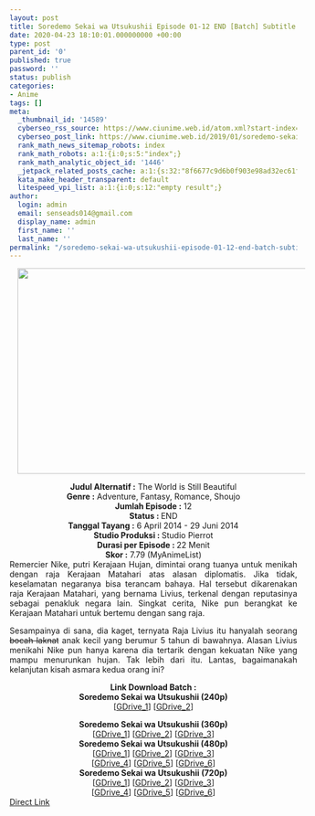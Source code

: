 ```yaml
---
layout: post
title: Soredemo Sekai wa Utsukushii Episode 01-12 END [Batch] Subtitle Indonesia
date: 2020-04-23 18:10:01.000000000 +00:00
type: post
parent_id: '0'
published: true
password: ''
status: publish
categories:
- Anime
tags: []
meta:
  _thumbnail_id: '14589'
  cyberseo_rss_source: https://www.ciunime.web.id/atom.xml?start-index=601&max-results=150
  cyberseo_post_link: https://www.ciunime.web.id/2019/01/soredemo-sekai-wa-utsukushii-episode-01.html
  rank_math_news_sitemap_robots: index
  rank_math_robots: a:1:{i:0;s:5:"index";}
  rank_math_analytic_object_id: '1446'
  _jetpack_related_posts_cache: a:1:{s:32:"8f6677c9d6b0f903e98ad32ec61f8deb";a:2:{s:7:"expires";i:1658591448;s:7:"payload";a:0:{}}}
  kata_make_header_transparent: default
  litespeed_vpi_list: a:1:{i:0;s:12:"empty result";}
author:
  login: admin
  email: senseads014@gmail.com
  display_name: admin
  first_name: ''
  last_name: ''
permalink: "/soredemo-sekai-wa-utsukushii-episode-01-12-end-batch-subtitle-indonesia/"
---
```

<div class="separator" style="clear: both; text-align: center;"><a href="https://3.bp.blogspot.com/-mVwUsGEkuzw/XD6zxPWJobI/AAAAAAAAHjc/nujjz_FNyew7AFaJVC8Va9e9zz5l1qajwCLcBGAs/s1600/Soredemo%2BSekai%2Bwa%2BUtsukushii.jpg" imageanchor="1" style="margin-left: 1em; margin-right: 1em;"><img border="0" data-original-height="720" data-original-width="1280" height="360" src="{{ site.baseurl }}/assets/2020/04/Soredemo%2BSekai%2Bwa%2BUtsukushii.jpg" width="640" /></a></div>
<p>
<div style="text-align: center;"><b>Judul</b><b><b> Alternatif</b> :</b> The World is Still Beautiful</div>
<div style="text-align: center;"><b><b>Genre :</b></b> Adventure, Fantasy, Romance, Shoujo</div>
<div style="text-align: center;"><b>Jumlah Episode :</b> 12<br /><b>Status :&nbsp;</b>END<br /><b>Tanggal Tayang :</b> 6 April 2014 - 29 Juni 2014<br /><b>Studio Produksi : </b><b></b>Studio Pierrot<br /><b>Durasi per Episode :&nbsp;</b>22 Menit</div>
<div style="text-align: center;"><b>Skor :</b> 7.79 (MyAnimeList)</div>
<div style="text-align: center;"></div>
<div style="text-align: justify;">Remercier Nike, putri Kerajaan Hujan, dimintai orang tuanya untuk menikah dengan raja Kerajaan Matahari atas alasan diplomatis. Jika tidak, keselamatan negaranya bisa terancam bahaya. Hal tersebut dikarenakan raja Kerajaan Matahari, yang bernama Livius, terkenal dengan reputasinya sebagai penakluk negara lain. Singkat cerita, Nike pun berangkat ke Kerajaan Matahari untuk bertemu dengan sang raja.</p>
<p>Sesampainya di sana, dia kaget, ternyata Raja Livius itu hanyalah seorang <strike>bocah laknat</strike> anak kecil yang berumur 5 tahun di bawahnya. Alasan Livius menikahi Nike pun hanya karena dia tertarik dengan kekuatan Nike yang mampu menurunkan hujan. Tak lebih dari itu. Lantas, bagaimanakah kelanjutan kisah asmara kedua orang ini?</div>
<div style="text-align: justify;"></div>
<div style="text-align: justify;"></div>
<div style="text-align: center;"><b>Link Download Batch :</b></div>
<div style="text-align: center;">
<div style="text-align: center;"><b>Soredemo Sekai wa Utsukushii (240p)</b></div>
<div style="text-align: center;">[<a href="https://drive.google.com/uc?id=1JEl0V0NAlkwDEeb8owwcWn0z7xk473oL" target="_blank" rel="noopener">GDrive_1</a>] [<a href="https://drive.google.com/uc?id=1O7LfQUoS5RP-U_SF-BwKjMjGsGdtGrTT" target="_blank" rel="noopener">GDrive_2</a>]</p>
</div>
</div>
<div style="text-align: center;"><b>Soredemo Sekai wa Utsukushii (360p)</b></div>
<div style="text-align: center;">[<a href="https://drive.google.com/uc?id=10Ieet2e_GVuQ4adVaTmTq2q-rszAKMLz" target="_blank" rel="noopener">GDrive_1</a>] [<a href="https://drive.google.com/uc?id=1ULNCpmAVu_6RCU7-lX83gaHh4IVlwlKG" target="_blank" rel="noopener">GDrive_2</a>] [<a href="https://drive.google.com/uc?id=180aZev4TP1mLcwWEWnHtR4JrX4oD-X7S" target="_blank" rel="noopener">GDrive_3</a>]</div>
<div style="text-align: center;"></div>
<div style="text-align: center;"><b>Soredemo Sekai wa Utsukushii (480p)</b><br />[<a href="https://drive.google.com/uc?id=1O-bhFr1pnUCIlVnUiZ2cIDlFoNy_4hOV" target="_blank" rel="noopener">GDrive_1</a>] [<a href="https://drive.google.com/uc?id=1fCNZ8uGtl5mhCuw5rp9oZ9_Baj84Pw3A" target="_blank" rel="noopener">GDrive_2</a>] [<a href="https://drive.google.com/uc?id=1_3qSjOoNkms-C1aeQGONFY8t6xilnJ13" target="_blank" rel="noopener">GDrive_3</a>]<br />[<a href="https://drive.google.com/uc?id=1vlHByQu4S74AagD_kxxE1Z-DZg7NQUJR" target="_blank" rel="noopener">GDrive_4</a>] [<a href="https://drive.google.com/uc?id=18zGtK7RANzB4eIuImzCVaOCAi7g-qYw2" target="_blank" rel="noopener">GDrive_5</a>] [<a href="https://drive.google.com/uc?id=1eftujIgwYWLKdlYsh6OA_5P0rERnWKlL" target="_blank" rel="noopener">GDrive_6</a>]</div>
<div style="text-align: center;"><b>Soredemo Sekai wa Utsukushii (720p)</b><br />[<a href="https://drive.google.com/uc?id=1_DjSuL2FpnYVjg4ORckZ5pr9AC6y4deP" target="_blank" rel="noopener">GDrive_1</a>] [<a href="https://drive.google.com/uc?id=1Ukh3Q9EODmXkXH_bjjAzJmz1Yr_ZANp0" target="_blank" rel="noopener">GDrive_2</a>] [<a href="https://drive.google.com/uc?id=12YVMLwzyJj4o_a7Q8QzmTRcjZ5Y6Foti" target="_blank" rel="noopener">GDrive_3</a>]<br />[<a href="https://drive.google.com/uc?id=15u7EjoHr-JDi5rUVXalT5H7Dqyn5_O-h" target="_blank" rel="noopener">GDrive_4</a>] [<a href="https://drive.google.com/uc?id=16syr5FkLd79oYO49z1Qg1rx9C_wwfP0C" target="_blank" rel="noopener">GDrive_5</a>] [<a href="https://drive.google.com/uc?id=1xc1uGI4mEyuU66DyQHX484EjnFEJVdVJ" target="_blank" rel="noopener">GDrive_6</a>]</div>
<link rel="stylesheet" href="https://cdnjs.cloudflare.com/ajax/libs/font-awesome/4.7.0/css/font-awesome.min.css" />
<div class="divbtn"> <a href="https://handymansurrender.com/fihup8buzv?key=94550f7ce39444073321dde3b8782f97" class="btn"><i class="fa fa-download"></i> Direct Link</a> </div>
